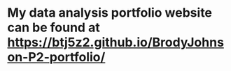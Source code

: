 # My data analysis portfolio website can be found at https://btj5z2.github.io/BrodyJohnson-P2-portfolio/